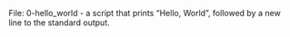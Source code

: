 File: 0-hello_world - a script that prints “Hello, World”, followed by a new line to the standard output.


